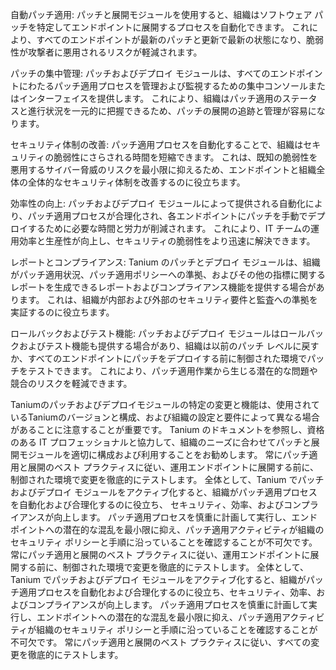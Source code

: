 自動パッチ適用: 
パッチと展開モジュールを使用すると、組織はソフトウェア パッチを特定してエンドポイントに展開するプロセスを自動化できます。 
これにより、すべてのエンドポイントが最新のパッチと更新で最新の状態になり、脆弱性が攻撃者に悪用されるリスクが軽減されます。

パッチの集中管理: 
パッチおよびデプロイ モジュールは、すべてのエンドポイントにわたるパッチ適用プロセスを管理および監視するための集中コンソールまたはインターフェイスを提供します。 
これにより、組織はパッチ適用のステータスと進行状況を一元的に把握できるため、パッチの展開の追跡と管理が容易になります。

セキュリティ体制の改善: 
パッチ適用プロセスを自動化することで、組織はセキュリティの脆弱性にさらされる時間を短縮できます。 
これは、既知の脆弱性を悪用するサイバー脅威のリスクを最小限に抑えるため、エンドポイントと組織全体の全体的なセキュリティ体制を改善するのに役立ちます。

効率性の向上: 
パッチおよびデプロイ モジュールによって提供される自動化により、パッチ適用プロセスが合理化され、各エンドポイントにパッチを手動でデプロイするために必要な時間と労力が削減されます。 
これにより、IT チームの運用効率と生産性が向上し、セキュリティの脆弱性をより迅速に解決できます。

レポートとコンプライアンス: 
Tanium のパッチとデプロイ モジュールは、組織がパッチ適用状況、パッチ適用ポリシーへの準拠、およびその他の指標に関するレポートを生成できるレポートおよびコンプライアンス機能を提供する場合があります。 
これは、組織が内部および外部のセキュリティ要件と監査への準拠を実証するのに役立ちます。

ロールバックおよびテスト機能: 
パッチおよびデプロイ モジュールはロールバックおよびテスト機能も提供する場合があり、組織は以前のパッチ レベルに戻すか、すべてのエンドポイントにパッチをデプロイする前に制御された環境でパッチをテストできます。 
これにより、パッチ適用作業から生じる潜在的な問題や競合のリスクを軽減できます。

Taniumのパッチおよびデプロイモジュールの特定の変更と機能は、使用されているTaniumのバージョンと構成、および組織の設定と要件によって異なる場合があることに注意することが重要です。 
Tanium のドキュメントを参照し、資格のある IT プロフェッショナルと協力して、組織のニーズに合わせてパッチと展開モジュールを適切に構成および利用することをお勧めします。 
常にパッチ適用と展開のベスト プラクティスに従い、運用エンドポイントに展開する前に、制御された環境で変更を徹底的にテストします。 
全体として、Tanium でパッチおよびデプロイ モジュールをアクティブ化すると、組織がパッチ適用プロセスを自動化および合理化するのに役立ち、
セキュリティ、効率、およびコンプライアンスが向上します。 パッチ適用プロセスを慎重に計画して実行し、エンドポイントへの潜在的な混乱を最小限に抑え、パッチ適用アクティビティが組織のセキュリティ ポリシーと手順に沿っていることを確認することが不可欠です。 
常にパッチ適用と展開のベスト プラクティスに従い、運用エンドポイントに展開する前に、制御された環境で変更を徹底的にテストします。 
全体として、Tanium でパッチおよびデプロイ モジュールをアクティブ化すると、組織がパッチ適用プロセスを自動化および合理化するのに役立ち、セキュリティ、効率、およびコンプライアンスが向上します。 
パッチ適用プロセスを慎重に計画して実行し、エンドポイントへの潜在的な混乱を最小限に抑え、パッチ適用アクティビティが組織のセキュリティ ポリシーと手順に沿っていることを確認することが不可欠です。 
常にパッチ適用と展開のベスト プラクティスに従い、すべての変更を徹底的にテストします。
